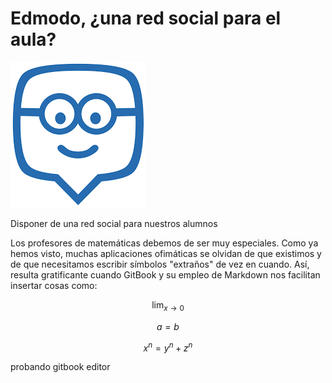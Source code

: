 # Edmodo, ¿una red social para el aula?

![](/redes-sociales/assets/edmodo.png)

Disponer de una red social para nuestros alumnos

Los profesores de matemáticas debemos de ser muy especiales. Como ya hemos visto, muchas aplicaciones ofimáticas se olvidan de que existimos y de que necesitamos escribir símbolos "extraños" de vez en cuando. Así, resulta gratificante cuando GitBook y su empleo de Markdown nos facilitan insertar cosas como:


$$
 \lim_{x\to 0}
$$


$$a=b$$

$$x^n=y^n+z^n$$

probando gitbook editor

